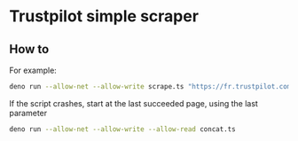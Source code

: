 # Trustpilot simple scraper

## How to

For example:

```sh
deno run --allow-net --allow-write scrape.ts "https://fr.trustpilot.com/review/www.laposte.fr" 1
```

If the script crashes, start at the last succeeded page, using the last parameter

```sh
deno run --allow-net --allow-write --allow-read concat.ts
```
